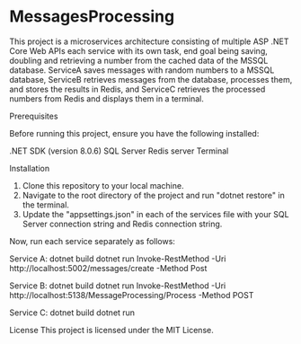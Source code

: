 # MessagesProcessing
This project is a microservices architecture consisting of multiple ASP .NET Core Web APIs each service with its own task, end goal being saving, doubling and retrieving a number from the cached data of the MSSQL database.
ServiceA saves messages with random numbers to a MSSQL database, ServiceB retrieves messages from the database, processes them, and stores the results in Redis, and ServiceC retrieves the processed numbers from Redis and displays them in a terminal.


Prerequisites

Before running this project, ensure you have the following installed:

.NET SDK (version 8.0.6)
SQL Server
Redis server
Terminal

Installation

1. Clone this repository to your local machine.
2. Navigate to the root directory of the project and run "dotnet restore" in the terminal.
3. Update the "appsettings.json" in each of the services file with your SQL Server connection string and Redis connection string.

Now, run each service separately as follows:

Service A:
dotnet build
dotnet run
Invoke-RestMethod -Uri http://localhost:5002/messages/create -Method Post

Service B:
dotnet build
dotnet run
Invoke-RestMethod -Uri http://localhost:5138/MessageProcessing/Process -Method POST

Service C:
dotnet build
dotnet run

License
This project is licensed under the MIT License.
